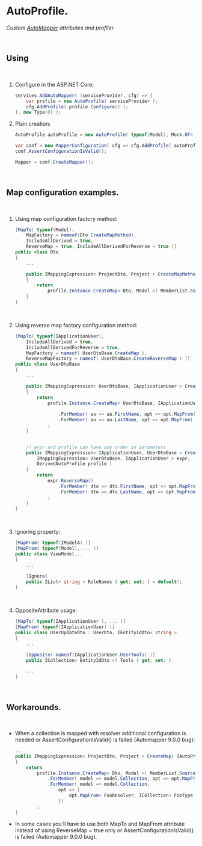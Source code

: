 AutoProfile. 
============

<em>Custom [AutoMapper](https://github.com/AutoMapper "AutoMapper") attributes and profiler.</em>

<br/>

## Using
<br/>

1. Configure in the ASP.NET Core:

    ```csharp
    services.AddAutoMapper( (serviceProvider, cfg) => { 
        var profile = new AutoProfile( serviceProvider );
        cfg.AddProfile( profile.Configure() );
    }, new Type[0] );
    ```


2. Plain creation:

    ```csharp
    AutoProfile autoProfile = new AutoProfile( typeof(Model), Mock.Of< ILogger >() );

    var conf = new MapperConfiguration( cfg => cfg.AddProfile( autoProfile.Configure() ) );
    conf.AssertConfigurationIsValid();

    Mapper = conf.CreateMapper();
    ```
<br/>


## Map configuration examples.
<br/>

1. Using map configuration factory method:

    ```csharp
    [MapTo( typeof(Model), 
        MapFactory = nameof(Dto.CreateMapMethod), 
        IncludeAllDerived = true, 
        ReverseMap = true, IncludeAllDerivedForReverse = true )]
    public class Dto
    {
        ...

        public IMappingExpression< ProjectDto, Project > CreateMapMethod( IAutoProfile profile )
        {
            return
                profile.Instance.CreateMap< Dto, Model >( MemberList.Source )...
        }
    }
    ```
    <br/>

2. Using reverse map factory configuration method:

    ```csharp
    [MapTo( typeof(IApplicationUser), 
        IncludeAllDerived = true, 
        IncludeAllDerivedForReverse = true,
        MapFactory = nameof( UserDtoBase.CreateMap ), 
        ReverseMapFactory = nameof( UserDtoBase.CreateReverseMap ) )]
    public class UserDtoBase
    {
        ...

        public IMappingExpression< UserDtoBase, IApplicationUser > CreateMap( DerivedAutoProfile profile )
        {
            return
                profile.Instance.CreateMap< UserDtoBase, IApplicationUser >( MemberList.Source )
                    
                    .ForMember( au => au.FirstName, opt => opt.MapFrom( ( dto, au ) => TextCipherSet.Encrypt( dto.FirstName, profile.PassPhrase ) ) )
                    .ForMember( au => au.LastName, opt => opt.MapFrom( ( dto, au ) => TextCipherSet.Encrypt( dto.LastName, profile.PassPhrase ) ) )
                ;
        }


        // expr and profile can have any order in parameters
        public IMappingExpression< IApplicationUser, UserDtoBase > CreateReverseMap( 
            IMappingExpression< UserDtoBase, IApplicationUser > expr, 
            DerivedAutoProfile profile )
        {
            return
                expr.ReverseMap()
                    .ForMember( dto => dto.FirstName, opt => opt.MapFrom( (au, dto) => TextCipherSet.Decrypt( au.FirstName, profile.PassPhrase ) ) )
                    .ForMember( dto => dto.LastName, opt => opt.MapFrom( (au, dto) => TextCipherSet.Decrypt( au.LastName, profile.PassPhrase) ) )
                ;
        }
    }
    ```
    <br/>

3. Ignoring property:

    ```csharp
    [MapFrom( typeof(IModelA) )]
    [MapFrom( typeof(Model), ... )]
    public class ViewModel...
    {
        ...

        [Ignore]
        public IList< string > RoleNames { get; set; } = default!;
    }
    ```
    <br/>


4. OppositeAttribute usage:

    ```csharp
    [MapTo( typeof(IApplicationUser ), ... )]
    [MapFrom( typeof(IApplicationUser) )]
    public class UserUpdateDto : UserDto, IEntityIdDto< string >
    {
        ...

        [Opposite( nameof(IApplicationUser.UserTools) )]
        public ICollection< EntityIdDto >? Tools { get; set; }

        ...
    }
    ```
    <br/>

## Workarounds.
<br/>

* When a collection is mapped with resolver additional configuration is needed or AssertConfigurationIsValid() is failed (Automapper 9.0.0 bug):

    ```csharp
    ...
    public IMappingExpression< ProjectDto, Project > CreateMap( IAutoProfile profile )
    {
        return
            profile.Instance.CreateMap< Dto, Model >( MemberList.Source )
                .ForMember( model => model.Collection, opt => opt.MapFrom( dto => dto.Collection ) )
                .ForMember( model => model.Collection,
                    opt => {
                        opt.MapFrom< FooResolver, ICollection< FooType >? >( dto => dto.Collection );
                    })
            ;
    }
    ```

* In some cases you'll have to use both MapTo and MapFrom attribute instead of using ReverseMap = true only or AssertConfigurationIsValid() is failed (Automapper 9.0.0 bug).